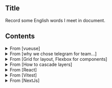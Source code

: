 ## Title

Record some English words I meet in document.

## Contents

<details>
<summary>From [vueuse] </summary><br/>

<https://vueuse.org>
 
* essentail
* utilities
* sealless
* migration
  * sealless migration
* ship - 发布
  * we shipped a Nuxt module to enable auto importing for Nuxt3 and Nuxt Bridge
* destructure
  * you can use ES6's object destructure syntax to take what you want need.
* utilize - 利用
  * you can utilize `pausealbeFilter` to temporarily pause some events.
* buffer - v.缓冲
* flush - 刷新
  * which mean they will buffer invalidated effects and flush them asynchronously.
* duplicate
* invocation - 调用
  * avoid unnecessary duplicate invocation.
* involve - 涉及
  * when involve with Wev APIs.
* mutations - 转变
  * when thers are multiple state muations happning in the same 'tick'.
* specify - 指出
  * specify the global dependencies.
* lightweight
  * keep it as lightweight as possible.
* amount
  * wrapping large amounts of data
* scenarios - 情景
  * for scenarios like muti-windows, testing mocks, and SSR.
* internally - 在内部
  * when useing `watch` or `watchEffect` internally
* intersection - 交集
  * should be an intersection between the return type and a PromiseLike, e.g. `xx & xx`
* persistence - 持久性
  * data persistence.
* manipulate - 操作
  * manipulate css variables
* preferences - 偏好
  * system preferences.
* preferred - 更喜爱的
* correspoding - 对应的
  * it will update corresponding element's attributes.
* pass - 传递
  * you can also pass a ref` as the event target.
* present - 呈现
  * it adds methods to present a specific Element.
* desired
* gamepad - 游戏手柄
* compatibility
* compatible
  * so check the compatibility table before using.
* captions - 字幕
* manual
  * set `munual: ture` to have manual control over the timing to load the script.
* vibration - 震动
* milliseconds
* prevent
  * prevent devices from dimming 
* interval
  * `setInteval`
* motion - 运动
* respectively - 分别地
* invitation
  * you should get the invitation to join the org.
* original
  * original repo.

</details>

<details>
<summary>From [why we chose telegram for team...]</summary><br/>

 https://scribe.rip/@jimbk/why-we-chose-telegram-for-team-app-over-slack-and-microsoft-team-and-then-moved-away-from-it-2b87012d2095
 
* insight - 深刻见解
  * this article can serve as insights.
* capable - 有能力的
* primarily
* sector - 行业/领域
  * develop software for banking and finance sector.
* various - 各种各样的
* workforce
* consists
  * most of our workforce consists of software engineers.
* sailing - 航行
  * things were smooth sailing. - 事情一帆风顺
* formula - 方案
* remotely
  * we had to move to work remotely.
* proper -  合适的
* since - 因为
* overwhelming - 难以抗拒的
* sustaninable - 可持续性的
  * it was far from sustaninable.
* prudent - 谨慎的
* estimate
  * not be prudent to estimate costs and on current size.
* affirmative - 肯定的
  * we failed to get any affirmative answers.
* turn out - 结果证明
* investment - 投资
* relieved - 放心的
  * we were excited and also relieved - 松了一口气
* reliable - 可靠的
  * not easy and reliable extension API.
* anticipated - 预期的
  * more easier than we initially anticipated.
* compromised - 妥协的
* remarkably - 不寻常地
* replicate - 复制
  * it offers nothing to extend or replicate the same thing.
* restriction - 限制
  * and restriction continues.
* prominently - 显著地
  * you must display Telegram's logo prominetly.
* codebase - 代码库
* needless
* frustrated - 失望的
  * we were frustrated.
* running out of - 用完
* distracting - 分心的
  * without any distracting features.
* restictive - 限制的
* exorbitant - 离谱的
  * no restictive license like Telegram and exorbitant pricing like Slack.

</details>

<details>
<summary>From [Grid for layout, Flexbox for components]</summary><br/>

<https://ishadeed.com/article/grid-layout-flexbox-components/>
 
* graduate - 毕业生
* intership - 实习期
  * he is currently finishing his intership.
* fine-turn - 微调
  * fine-turn it util it look like then design.
* demension - 维
  * muti-demension layout.
* convention - 约定
  * I dont't want to get into css naming convention for this article.
* regardless 
  * regardless of the card height. - 不管卡片的高度
* hasitate - 犹豫

</details>


<details>
<summary>From [How to cascade layers]</summary><br/>

<https://ishadeed.com/article/cascade-layers/#the-problem>
 
* specificity - 特殊性
* thus
  * thus reducing the casecade issues.
* guaranteed - 确定的
  * providing a guaranteed way to write CSS.
* illustrate
  * let's take an example to illustrate the problem.
* priority - 优先级
* descending -  下降
  * in descending order of priority. - 按优先级降序
* regard - 关于
  * regarding browser styles.
* inspect - 检查
* precedence
  * take precedence - 优先
* determine
* conclusion - 结论

</details>

<details>
<summary>From [React]</summary><br/>

<https://reactjs.org/>

* turotial - 教程
  * a tutorial to learn React.
* declarative - 声明式
  * declarative programming.
* component-based - 组件基础
* effective - 有效的
  * effective update your application.
* encapsulate - 封装
  * encapsulate components that manage their own state.
* gradual - 逐步的
* theoretical - 理论的
* curve - 曲线
  * React does have a learning curve.
  
</details>

<details>
<summary>From [Vitest]</summary><br/>

<https://vitest.dev/guide/>

* out of the box - 开箱即用
* fostering - v.培育
* vibrant 
  * its plugins and integrations are fostering a vibrant ecosystem.
* solely - adv.仅仅
  * solely focus on providing the best DX during testing.
* integration - 融合
  * integration with other tools.
* extensiable - 可扩展的
  * extensiable to add more features.
* massive - 大规模的
* adoption - 采用
  * Given Jest's massive adoption, it's becoming the most popular testing framework. - 考虑到
* first exprience - 优先体验
* required - 必须的
* rationale - 基本原因
  * you can learn more about the rationale behind this project.
* identical - 完全相同的
  * it is almost identical to the local setup.
* unified - 统一的
* isolates - v.独立
  * vitest also isolates each file's environment.

</details>

<details>
<summary>From [NextJs]</summary><br/>

* scalable - 可扩展的
* robust - 健壮的
  * Next makes use of robust HTTP Server frameworks like Express.
* myriad - 无数的
* third-party - 第三方的
* underlying 
  * underlying platform. - 底层平台
* plenty
  * plenty of
* architecture - 架构
  * Next provides an out-of-the-box application architecture.
* scaffold - v.构建
  * scaffold the project with the Nest CLI
* dedicated - 专用的
  * in its own dedicated directory.
* exclusively - 独有地
  * exclusively for Next.js. 
* arbitrary - 随意的
  * Note that the methods name we choose here is compelately arbitrary.
* significance - 意义
  * does's attach any significance to the method name chosen.
* hyphen - 连字符（-）
* interpreted - 解释
* literally - 逐字地
  * are interpreted literally bt string-based paths.
* omitted - 省略的
  * if omited
* nested - 嵌套的
  * nested routers. - 嵌套路由
* extraction - 提取
  * we love modern javascript and we know that data extraction is mostly asynchronous.
* approaches - 方法
* payloads - 有效载荷
  * request payloads.
* preserve - 保存
  * they are preserved as real entities.
* retrieval - 检索
  * data storage and retrieval.

</details>